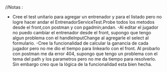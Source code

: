 //Notas :
- Cree el test unitario para agregar un entrenador y para el listado pero no logre hacer andar el EntrenadorServiceTest.Probe todos los metodos desde el front,con postman y con pgadmin;andan.
-Al editar el jugador no puedo cambiar el entrenador desde el front, supongo que tengo algun problema con el handleInputChange al agregarle el select al formulario.
-Cree la funcionalidad de calcular la ganancia de cada jugador pero no me dio el tiempo para linkearlo con el front. Al probarlo con postman me da error 404, supongo que tengo un problema con el tema del path y los parametros pero no me da tiempo para resolverlo. Sin embargo creo que la lógica de la funcionalidad esta bien hecha.